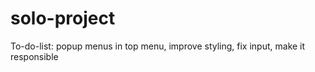 # solo-project

To-do-list:
popup menus in top menu,
improve styling, 
fix input,
make it responsible
